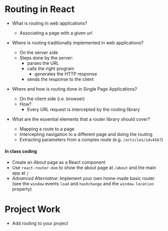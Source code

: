 # Routing in React


- What is routing in web applications?
	- Associating a page with a given url 



- Where is routing traditionally implemented in web applications?
	- On the server side
	- Steps done by the server: 
		- parses the URL
		- calls the right program
			- generates the HTTP response
		- sends the response to the client




- Where and how is routing done in Single Page Applications? 
	- On the client side (i.e. browser)
	- How? 
		- Every URL request is intercepted by the routing library




- What are the essential elements that a router library should cover? 
	- Mapping a route to a page
	- Intercepting navigation to a different page and doing the routing
	- Extracting parameters from a complex route (e.g. `/articles/id=4567`)


#### In class coding
- Create an About page as a React component
- Use `react-router-dom` to show the about page at `/about` and the main app at `/`
- *Advanced Alternative*: Implement your own home-made basic router (see the `window` events `load` and `hashchange` and the `window.location` property)

# Project Work
- Add routing to your project
